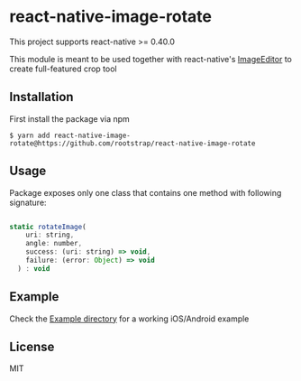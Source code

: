 # react-native-image-rotate

This project supports react-native >= 0.40.0

This module is meant to be used together with react-native's
[ImageEditor](https://github.com/facebook/react-native/blob/master/Libraries/Image/ImageEditor.js)
to create full-featured crop tool

## Installation

First install the package via npm

`$ yarn add react-native-image-rotate@https://github.com/rootstrap/react-native-image-rotate`

## Usage

Package exposes only one class that contains one method with following signature:

```javascript

static rotateImage(
    uri: string,
    angle: number,
    success: (uri: string) => void,
    failure: (error: Object) => void
  ) : void
```

## Example

Check the [Example directory](https://github.com/rootstrap/react-native-image-rotate/tree/master/Example)
for a working iOS/Android example

## License

MIT
